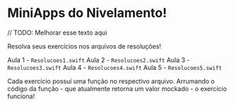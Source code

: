 #  MiniApps do Nivelamento!

// TODO: Melhorar esse texto aqui

Resolva seus exercícios nos arquivos de resoluções! 

Aula 1 - `Resolucoes1.swift`
Aula 2 - `Resolucoes2.swift`
Aula 3 - `Resolucoes3.swift`
Aula 4 - `Resolucoes4.swift`
Aula 5 - `Resolucoes5.swift`

Cada exercício possuí uma função no respectivo arquivo. Arrumando o código da função - que atualmente retorna um valor mockado - o exercício funciona!
